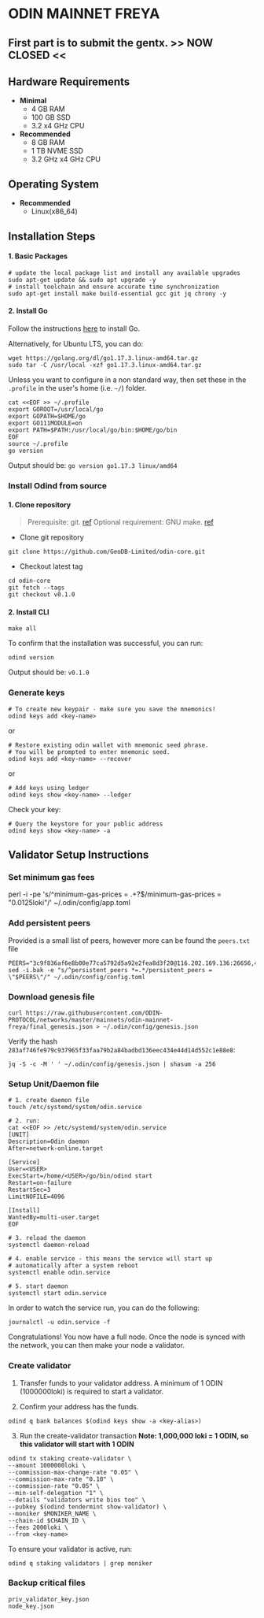 # ODIN MAINNET FREYA

## First part is to submit the gentx. >> NOW CLOSED <<

## Hardware Requirements
* **Minimal**
    * 4 GB RAM
    * 100 GB SSD
    * 3.2 x4 GHz CPU
* **Recommended**
    * 8 GB RAM
    * 1 TB NVME SSD
    * 3.2 GHz x4 GHz CPU

## Operating System

* **Recommended**
    * Linux(x86_64)

## Installation Steps
#### 1. Basic Packages
```bash:
# update the local package list and install any available upgrades 
sudo apt-get update && sudo apt upgrade -y 
# install toolchain and ensure accurate time synchronization 
sudo apt-get install make build-essential gcc git jq chrony -y
```

#### 2. Install Go
Follow the instructions [here](https://golang.org/doc/install) to install Go.

Alternatively, for Ubuntu LTS, you can do:
```bash:
wget https://golang.org/dl/go1.17.3.linux-amd64.tar.gz
sudo tar -C /usr/local -xzf go1.17.3.linux-amd64.tar.gz
```

Unless you want to configure in a non standard way, then set these in the `.profile` in the user's home (i.e. `~/`) folder.

```bash:
cat <<EOF >> ~/.profile
export GOROOT=/usr/local/go
export GOPATH=$HOME/go
export GO111MODULE=on
export PATH=$PATH:/usr/local/go/bin:$HOME/go/bin
EOF
source ~/.profile
go version
```

Output should be: `go version go1.17.3 linux/amd64`


### Install Odind from source

#### 1. Clone repository

>Prerequisite: git. [ref](https://github.com/git/git)
>Optional requirement: GNU make. [ref](https://www.gnu.org/software/make/manual/html_node/index.html)
* Clone git repository
```shell
git clone https://github.com/GeoDB-Limited/odin-core.git
```
* Checkout latest tag
```shell
cd odin-core
git fetch --tags
git checkout v0.1.0
```
#### 2. Install CLI
```shell
make all
```
	
To confirm that the installation was successful, you can run:

```bash:
odind version
```
Output should be: `v0.1.0`

### Generate keys

```bash:
# To create new keypair - make sure you save the mnemonics!
odind keys add <key-name> 
```

or
```
# Restore existing odin wallet with mnemonic seed phrase. 
# You will be prompted to enter mnemonic seed. 
odind keys add <key-name> --recover
```
or
```
# Add keys using ledger
odind keys show <key-name> --ledger
```

Check your key:
```
# Query the keystore for your public address 
odind keys show <key-name> -a
```

## Validator Setup Instructions

### Set minimum gas fees
perl -i -pe 's/^minimum-gas-prices = .+?$/minimum-gas-prices = "0.0125loki"/' ~/.odin/config/app.toml

### Add persistent peers
Provided is a small list of peers, however more can be found the `peers.txt` file
```bash:
PEERS="3c9f836af6e8b00e77ca5792d5a92e2fea8d3f20@116.202.169.136:26656,46fd2ff68ac8128ce04aed6584fa67b048c228ee@162.55.214.187:26766,9d16b1ce74a34b869d69ad5fe34eaca614a36ecd@35.241.238.207:26656,02e905f49e1b869f55ad010979931b542302a9e6@35.241.221.154:26656,4847c79f1601d24d3605278a0183d416a99aa093@34.140.252.7:26656,0165cd0d60549a37abb00b6acc8227a54609c648@34.79.179.216:26656"
sed -i.bak -e "s/^persistent_peers *=.*/persistent_peers = \"$PEERS\"/" ~/.odin/config/config.toml
```

### Download genesis file
```bash:
curl https://raw.githubusercontent.com/ODIN-PROTOCOL/networks/master/mainnets/odin-mainnet-freya/final_genesis.json > ~/.odin/config/genesis.json
```

Verify the hash `283af746fe979c937965f33faa79b2a84badbd136eec434e44d14d552c1e88e8`:
```
jq -S -c -M ' ' ~/.odin/config/genesis.json | shasum -a 256
```

### Setup Unit/Daemon file

```bash:
# 1. create daemon file
touch /etc/systemd/system/odin.service

# 2. run:
cat <<EOF >> /etc/systemd/system/odin.service
[UNIT]
Description=Odin daemon
After=network-online.target

[Service]
User=<USER>
ExecStart=/home/<USER>/go/bin/odind start
Restart=on-failure
RestartSec=3
LimitNOFILE=4096

[Install]
WantedBy=multi-user.target
EOF

# 3. reload the daemon
systemctl daemon-reload

# 4. enable service - this means the service will start up 
# automatically after a system reboot
systemctl enable odin.service

# 5. start daemon
systemctl start odin.service
```

In order to watch the service run, you can do the following:
```
journalctl -u odin.service -f
```

Congratulations! You now have a full node. Once the node is synced with the network, 
you can then make your node a validator.


### Create validator
1. Transfer funds to your validator address. A minimum of 1 ODIN (1000000loki) is required to start a validator.

2. Confirm your address has the funds.

```
odind q bank balances $(odind keys show -a <key-alias>)
```

3. Run the create-validator transaction
**Note: 1,000,000 loki = 1 ODIN, so this validator will start with 1 ODIN**

```bash:
odind tx staking create-validator \ 
--amount 1000000loki \ 
--commission-max-change-rate "0.05" \ 
--commission-max-rate "0.10" \ 
--commission-rate "0.05" \ 
--min-self-delegation "1" \ 
--details "validators write bios too" \ 
--pubkey $(odind tendermint show-validator) \ 
--moniker $MONIKER_NAME \ 
--chain-id $CHAIN_ID \ 
--fees 2000loki \
--from <key-name>
```

To ensure your validator is active, run:
```
odind q staking validators | grep moniker
```

### Backup critical files
```bash:
priv_validator_key.json
node_key.json
```
